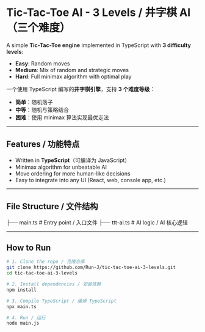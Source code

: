 # Tic-Tac-Toe AI - 3 Levels / 井字棋 AI（三个难度）

A simple **Tic-Tac-Toe engine** implemented in TypeScript with **3 difficulty levels**:  
- **Easy**: Random moves  
- **Medium**: Mix of random and strategic moves  
- **Hard**: Full minimax algorithm with optimal play  

一个使用 TypeScript 编写的**井字棋引擎**，支持 **3 个难度等级**：  
- **简单**：随机落子  
- **中等**：随机与策略结合  
- **困难**：使用 minimax 算法实现最优走法  

---

## Features / 功能特点
- Written in **TypeScript**（可编译为 JavaScript）  
- Minimax algorithm for unbeatable AI  
- Move ordering for more human-like decisions  
- Easy to integrate into any UI (React, web, console app, etc.)  

---

## File Structure / 文件结构
├── main.ts # Entry point / 入口文件
├── ttt-ai.ts # AI logic / AI 核心逻辑


---

## How to Run
```bash
# 1. Clone the repo / 克隆仓库
git clone https://github.com/Run-J/tic-tac-toe-ai-3-levels.git
cd tic-tac-toe-ai-3-levels

# 2. Install dependencies / 安装依赖
npm install

# 3. Compile TypeScript / 编译 TypeScript
npx main.ts

# 4. Run / 运行
node main.js
```

